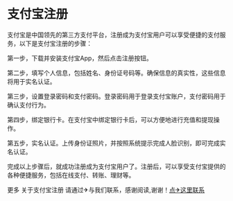 # 支付宝注册

支付宝是中国领先的第三方支付平台，注册成为支付宝用户可以享受便捷的支付服务，以下是支付宝注册的步骤：

第一步，下载并安装支付宝App，然后点击注册按钮。

第二步，填写个人信息，包括姓名、身份证号码等。确保信息的真实性，这些信息将用于实名认证。

第三步，设置登录密码和支付密码。登录密码用于登录支付宝账户，支付密码用于确认支付行为。

第四步，绑定银行卡。在支付宝中绑定银行卡后，可以方便地进行充值和提现操作。

第五步，实名认证。上传身份证照片，并按照系统提示完成人脸识别，即可完成实名认证。

完成以上步骤后，就成功注册成为支付宝用户了。注册后，可以享受支付宝提供的各种便捷服务，包括在线支付、转账、理财等。

更多 关于支付宝注册 请通过✈与我们联系，感谢阅读,谢谢！[点✈这里联系](https://www.k02.cc)